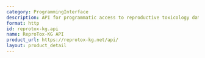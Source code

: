 ```yaml
---
category: ProgrammingInterface
description: API for programmatic access to reproductive toxicology data and relationships
format: http
id: reprotox-kg.api
name: ReproTox-KG API
product_url: https://reprotox-kg.net/api/
layout: product_detail
---
```

